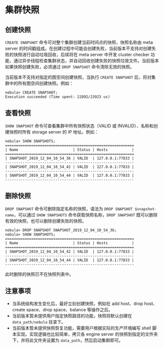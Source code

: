 # 集群快照

## 创建快照

`CREATE SNAPSHOT` 命令可对整个集群创建当前时间点的快照，快照名称由 meta server 的时间戳组成。在创建过程中可能会创建失败，当前版本不支持对创建失败的快照进行自动垃圾回收，后续将在 meta server 中开发 cluster checker 功能，通过异步线程检查集群状态，并自动回收创建失败的快照垃圾文件。当前版本如果快照创建失败，必须通过 `DROP SNAPSHOT` 命令清除无效的快照。

当前版本不支持对指定的图空间创建快照，当执行 `CREATE SNAPSHOT` 后，将对集群中的所有图空间创建快照。例如：

```ngql
nebula> CREATE SNAPSHOT;
Execution succeeded (Time spent: 22892/23923 us)
```

## 查看快照

`SHOW SNAPSHOT` 命令可查看集群中所有快照状态（VALID 或 INVALID）、名称和创建快照时所有 storage server 的 IP 地址。例如：

```ngql
nebula> SHOW SNAPSHOTS;
===========================================================
| Name                         | Status | Hosts           |
===========================================================
| SNAPSHOT_2019_12_04_10_54_36 | VALID  | 127.0.0.1:77833 |
-----------------------------------------------------------
| SNAPSHOT_2019_12_04_10_54_42 | VALID  | 127.0.0.1:77833 |
-----------------------------------------------------------
| SNAPSHOT_2019_12_04_10_54_44 | VALID  | 127.0.0.1:77833 |
-----------------------------------------------------------
```

## 删除快照

`DROP SNAPSHOT` 命令可删除指定名称的快照，语法为 `DROP SNAPSHOT $snapshot-name`，可以通过 `SHOW SNAPSHOTS` 命令获取快照名称，`DROP SNAPSHOT` 既可以删除有效的快照，也可以删除创建失败的快照。

```ngql
nebula> DROP SNAPSHOT SNAPSHOT_2019_12_04_10_54_36;
nebula> SHOW SNAPSHOTS;
===========================================================
| Name                         | Status | Hosts           |
===========================================================
| SNAPSHOT_2019_12_04_10_54_42 | VALID  | 127.0.0.1:77833 |
-----------------------------------------------------------
| SNAPSHOT_2019_12_04_10_54_44 | VALID  | 127.0.0.1:77833 |
-----------------------------------------------------------
```

此时删除的快照已不在快照列表中。

## 注意事项

- 当系统结构发生变化后，最好立刻创建快照，例如在 add host、drop host、create space、drop space、balance 等操作之后。
- 当前版本暂未提供用户指定快照路径的功能，快照将默认创建在 `data_path/nebula` 目录下。
- 当前版本暂未提供快照恢复功能，需要用户根据实际的生产环境编写 shell 脚本实现。实现逻辑也比较简单，拷贝各 engine server 的快照到指定的文件夹下，并将此文件夹设置为 `data_path`，然后启动集群即可。
